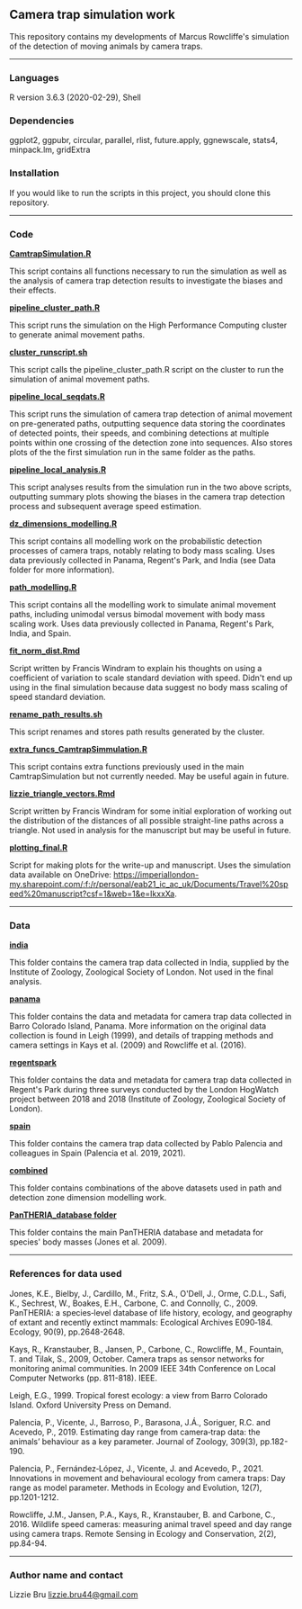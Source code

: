 ## **Camera trap simulation work**

This repository contains my developments of Marcus Rowcliffe's simulation of the detection of moving animals by camera traps.
___

### **Languages**

R version 3.6.3 (2020-02-29), Shell

### **Dependencies** 

ggplot2, ggpubr, circular, parallel, rlist, future.apply, ggnewscale, stats4, minpack.lm, gridExtra

### **Installation**

If you would like to run the scripts in this project, you should clone this repository.

___

### **Code**

[**CamtrapSimulation.R**](code/CamtrapSimulation.R)

This script contains all functions necessary to run the simulation as well as the analysis of camera trap detection results to investigate the biases and their effects.

[**pipeline_cluster_path.R**](code/pipeline_cluster_path.R)

This script runs the simulation on the High Performance Computing cluster to generate animal movement paths.

[**cluster_runscript.sh**](code/cluster_runscript.sh)

This script calls the pipeline_cluster_path.R script on the cluster to run the simulation of animal movement paths.

[**pipeline_local_seqdats.R**](code/pipeline_local_seqdats.R)

This script runs the simulation of camera trap detection of animal movement on pre-generated paths, outputting sequence data storing the coordinates of detected points, their speeds, and combining detections at multiple points within one crossing of the detection zone into sequences. Also stores plots of the the first simulation run in the same folder as the paths.

[**pipeline_local_analysis.R**](code/pipeline_local_analysis.R)

This script analyses results from the simulation run in the two above scripts, outputting summary plots showing the biases in the camera trap detection process and subsequent average speed estimation.

[**dz_dimensions_modelling.R**](code/dz_dimensions_modelling.R)

This script contains all modelling work on the probabilistic detection processes of camera traps, notably relating to body mass scaling. Uses data previously collected in Panama, Regent's Park, and India (see Data folder for more information).

[**path_modelling.R**](code/path_modelling.R)

This script contains all the modelling work to simulate animal movement paths, including unimodal versus bimodal movement with body mass scaling work. Uses data previously collected in Panama, Regent's Park, India, and Spain.

[**fit_norm_dist.Rmd**](code/fit_norm_dist.Rmd)

Script written by Francis Windram to explain his thoughts on using a coefficient of variation to scale standard deviation with speed. Didn't end up using in the final simulation because data suggest no body mass scaling of speed standard deviation.

[**rename_path_results.sh**](code/rename_path_results.sh)

This script renames and stores path results generated by the cluster.

[**extra_funcs_CamtrapSimmulation.R**](code/extra_funcs_CamtrapSimulation.R)

This script contains extra functions previously used in the main CamtrapSimulation but not currently needed. May be useful again in future.

[**lizzie_triangle_vectors.Rmd**](code/lizzie_triangle_vectors.Rmd)

Script written by Francis Windram for some initial exploration of working out the distribution of the distances of all possible straight-line paths across a triangle. Not used in analysis for the manuscript but may be useful in future.

[**plotting_final.R**](code/plotting_final.R)

Script for making plots for the write-up and manuscript. Uses the simulation data available on OneDrive: https://imperiallondon-my.sharepoint.com/:f:/r/personal/eab21_ic_ac_uk/Documents/Travel%20speed%20manuscript?csf=1&web=1&e=IkxxXa.

___

### **Data**

[**india**](data/india)

This folder contains the camera trap data collected in India, supplied by the Institute of Zoology, Zoological Society of London. Not used in the final analysis.

[**panama**](data/panama)

This folder contains the data and metadata for camera trap data collected in Barro Colorado Island, Panama. More information on the original data collection is found in Leigh (1999), and details of trapping methods and camera settings in Kays et al. (2009) and Rowcliffe et al. (2016).

[**regentspark**](data/regentspark)

This folder contains the data and metadata for camera trap data collected in Regent's Park during three surveys conducted by the London HogWatch project between 2018 and 2018 (Institute of Zoology, Zoological Society of London).

[**spain**](data/spain)

This folder contains the camera trap data collected by Pablo Palencia and colleagues in Spain (Palencia et al. 2019, 2021).

[**combined**](data/combined)

This folder contains combinations of the above datasets used in path and detection zone dimension modelling work.

[**PanTHERIA_database folder**](data/PanTHERIA_database)

This folder contains the main PanTHERIA database and metadata for species' body masses (Jones et al. 2009). 

___

### **References for data used**

Jones, K.E., Bielby, J., Cardillo, M., Fritz, S.A., O'Dell, J., Orme, C.D.L., Safi, K., Sechrest, W., Boakes, E.H., Carbone, C. and Connolly, C., 2009. PanTHERIA: a species‐level database of life history, ecology, and geography of extant and recently extinct mammals: Ecological Archives E090‐184. Ecology, 90(9), pp.2648-2648.

Kays, R., Kranstauber, B., Jansen, P., Carbone, C., Rowcliffe, M., Fountain, T. and Tilak, S., 2009, October. Camera traps as sensor networks for monitoring animal communities. In 2009 IEEE 34th Conference on Local Computer Networks (pp. 811-818). IEEE.

Leigh, E.G., 1999. Tropical forest ecology: a view from Barro Colorado Island. Oxford University Press on Demand.

Palencia, P., Vicente, J., Barroso, P., Barasona, J.Á., Soriguer, R.C. and Acevedo, P., 2019. Estimating day range from camera‐trap data: the animals’ behaviour as a key parameter. Journal of Zoology, 309(3), pp.182-190.

Palencia, P., Fernández‐López, J., Vicente, J. and Acevedo, P., 2021. Innovations in movement and behavioural ecology from camera traps: Day range as model parameter. Methods in Ecology and Evolution, 12(7), pp.1201-1212.

Rowcliffe, J.M., Jansen, P.A., Kays, R., Kranstauber, B. and Carbone, C., 2016. Wildlife speed cameras: measuring animal travel speed and day range using camera traps. Remote Sensing in Ecology and Conservation, 2(2), pp.84-94.


___

### **Author name and contact**

Lizzie Bru
lizzie.bru44@gmail.com
